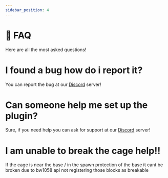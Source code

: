 ```yaml
---
sidebar_position: 4
---
```


# 📜 FAQ

Here are all the most asked questions!

# I found a bug how do i report it?
You can report the bug at our [Discord](https://discord.gg/Gmb8JAVR6H) server!

# Can someone help me set up the plugin?
Sure, if you need help you can ask for support at our [Discord](https://discord.gg/Gmb8JAVR6H) server!

# I am unable to break the cage help!!
If the cage is near the base / in the spawn protection of the base it cant be broken due to bw1058 api not registering those blocks as breakable

